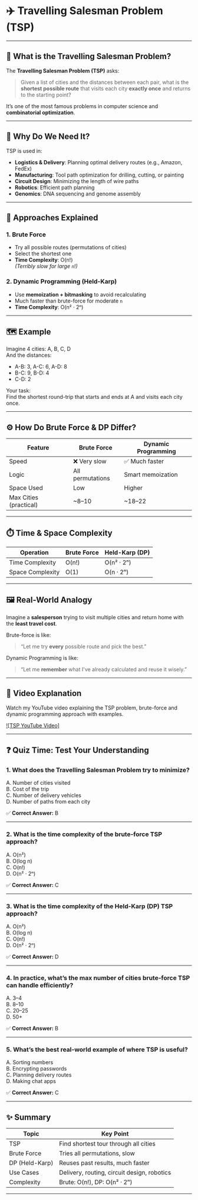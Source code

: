 
# ✈️ Travelling Salesman Problem (TSP)

---

## 📌 What is the Travelling Salesman Problem?

The **Travelling Salesman Problem (TSP)** asks:

> Given a list of cities and the distances between each pair, what is the **shortest possible route** that visits each city **exactly once** and returns to the starting point?

It’s one of the most famous problems in computer science and **combinatorial optimization**.

---

## 🧭 Why Do We Need It?

TSP is used in:
- **Logistics & Delivery**: Planning optimal delivery routes (e.g., Amazon, FedEx)
- **Manufacturing**: Tool path optimization for drilling, cutting, or painting
- **Circuit Design**: Minimizing the length of wire paths
- **Robotics**: Efficient path planning
- **Genomics**: DNA sequencing and genome assembly

---

## 🧠 Approaches Explained

### 1. **Brute Force**
- Try all possible routes (permutations of cities)
- Select the shortest one
- **Time Complexity**: O(n!)  
  *(Terribly slow for large `n`!)*

### 2. **Dynamic Programming (Held-Karp)**
- Use **memoization + bitmasking** to avoid recalculating
- Much faster than brute-force for moderate `n`
- **Time Complexity**: O(n² · 2ⁿ)

---

## 🗺️ Example

Imagine 4 cities: A, B, C, D  
And the distances:
  - A-B: 3, A-C: 6, A-D: 8  
  - B-C: 9, B-D: 4  
  - C-D: 2

Your task:  
Find the shortest round-trip that starts and ends at A and visits each city once.

---

## ⚙️ How Do Brute Force & DP Differ?

| Feature              | Brute Force     | Dynamic Programming |
|----------------------|-----------------|---------------------|
| Speed                | ❌ Very slow    | ✅ Much faster     |
| Logic                | All permutations| Smart memoization   |
| Space Used           | Low             | Higher              |
| Max Cities (practical) | ~8–10         | ~18–22              |

---

## ⏱️ Time & Space Complexity

| Operation            | Brute Force     | Held-Karp (DP)      |
|----------------------|-----------------|---------------------|
| Time Complexity      | O(n!)           | O(n² · 2ⁿ)          |
| Space Complexity     | O(1)            | O(n · 2ⁿ)           |

---

## 🖼️ Real-World Analogy

Imagine a **salesperson** trying to visit multiple cities and return home with the **least travel cost**.

Brute-force is like:
> “Let me try **every** possible route and pick the best.”

Dynamic Programming is like:
> “Let me **remember** what I've already calculated and reuse it wisely.”

---

## 🎥 Video Explanation

Watch my YouTube video explaining the TSP problem, brute-force and dynamic programming approach with examples.

[![TSP YouTube Video]](https://youtu.be/UhUv07VEcH8)

---

## ❓ Quiz Time: Test Your Understanding

### **1. What does the Travelling Salesman Problem try to minimize?**

A. Number of cities visited  
B. Cost of the trip  
C. Number of delivery vehicles  
D. Number of paths from each city  

✅ **Correct Answer:** B

---

### **2. What is the time complexity of the brute-force TSP approach?**

A. O(n²)  
B. O(log n)  
C. O(n!)  
D. O(n² · 2ⁿ)  

✅ **Correct Answer:** C

---

### **3. What is the time complexity of the Held-Karp (DP) TSP approach?**

A. O(n²)  
B. O(log n)  
C. O(n!)  
D. O(n² · 2ⁿ)  

✅ **Correct Answer:** D

---

### **4. In practice, what’s the max number of cities brute-force TSP can handle efficiently?**

A. 3–4  
B. 8–10  
C. 20–25  
D. 50+  

✅ **Correct Answer:** B

---

### **5. What’s the best real-world example of where TSP is useful?**

A. Sorting numbers  
B. Encrypting passwords  
C. Planning delivery routes  
D. Making chat apps  

✅ **Correct Answer:** C

---

## ✨ Summary

| Topic       | Key Point                                 |
|-------------|--------------------------------------------|
| TSP         | Find shortest tour through all cities     |
| Brute Force | Tries all permutations, slow               |
| DP (Held-Karp)| Reuses past results, much faster         |
| Use Cases   | Delivery, routing, circuit design, robotics|
| Complexity  | Brute: O(n!), DP: O(n² · 2ⁿ)               |

---

